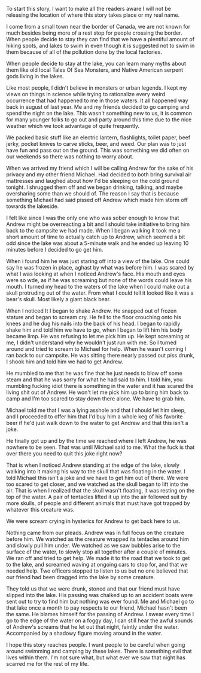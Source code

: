 To start this story, I want to make all the readers aware I will not be releasing the location of where this story takes place or my real name.

I come from a small town near the border of Canada, we are not known for much besides being more of a rest stop for people crossing the border. When people decide to stay they can find that we have a plentiful amount of hiking spots, and lakes to swim in even though it is suggested not to swim in them because of all of the pollution done by the local factories.

When people decide to stay at the lake, you can learn many myths about them like old local Tales Of Sea Monsters, and Native American serpent gods living in the lakes.

Like most people, I didn't believe in monsters or urban legends. I kept my views on things in science while trying to rationalize every weird occurrence that had happened to me in those waters. It all happened way back in august of last year. Me and my friends decided to go camping and spend the night on the lake. This wasn't something new to us, it is common for many younger folks to go out and party around this time due to the nice weather which we took advantage of quite frequently.

We packed basic stuff like an electric lantern, flashlights, toilet paper, beef jerky, pocket knives to carve sticks, beer, and weed. Our plan was to just have fun and pass out on the ground. This was something we did often on our weekends so there was nothing to worry about. 

When we arrived my friend which I will be calling Andrew for the sake of his privacy and my other friend Michael. Had decided to both bring survival air mattresses and laughed about how I'd be sleeping on the cold ground tonight. I shrugged them off and we began drinking, talking, and maybe oversharing some than we should of. The reason I say that is because something Michael had said pissed off Andrew which made him storm off towards the lakeside. 

I felt like since I was the only one who was sober enough to know that Andrew might be overreacting a bit and I should take initiative to bring him back to the campsite we had made.  When I began walking it took me a short amount of time to actually catch up to Andrew, which seemed a bit odd since the lake was about a 5-minute walk and he ended up leaving 10 minutes before I decided to go get him.

When i found him he was just staring off into a view of the lake. One could say he was frozen in place, aghast by what was before him. I was scared by what I was looking at when I noticed Andrew's face. His mouth and eyes were so wde, as if he was screaming but none of the words could leave his mouth. I turned my head to the waters of the lake when I could make out a skull protruding out of the water.  From what I could tell it looked like it was a bear's skull. Most likely a giant black bear. 

When I noticed It I began to shake Andrew. He snapped out of frozen stature and began to scream cry. He fell to the floor crouching onto his knees and he dug his nails into the back of his head. I began to rapidly shake him and told him we have to go, when I began to lift him his body became limp. He was refusing to let me pick him up. He kept screaming at me, I didn't understand why he wouldn't just run with me. So I turned around and tried to scream to Michael for help. When he wasn't coming I ran back to our campsite. He was sitting there nearly passed out piss drunk, I shook him and told him we had to get Andrew. 

He mumbled to me that he was fine that he just needs to blow off some steam and that he was sorry for what he had said to him. I told him, you mumbling fucking idiot there is something in the water and it has scared the living shit out of Andrew. He won't let me pick him up to bring him back to camp and I'm too scared to stay down there alone. We have to grab him. 

Michael told me that I was a lying asshole and that I should let him sleep, and I proceeded to offer him that I'd buy him a whole keg of his favorite beer if he'd just walk down to the water to get Andrew and that this isn't a joke. 

He finally got up and by the time we reached where I left Andrew, he was nowhere to be seen. That was until Michael said to me. What the fuck is that over there you need to quit this joke right now? 

That is when I noticed Andrew standing at the edge of the lake, slowly walking into it making his way to the skull that was floating in the water. I told Michael this isn't a joke and we have to get him out of there. We were too scared to get closer, and we watched as the skull began to lift into the air. That is when I realized that the skull wasn't floating, it was resting on the top of the water. A pair of tentacles lifted it up into the air followed suit by more skulls, of people and different animals that must have got trapped by whatever this creature was.

We were scream crying in hysterics for Andrew to get back here to us. 

Nothing came from our pleads. Andrew was in full focus on the creature before him. We watched as the creature wrapped its tentacles around him and slowly pull him under. We watched as we saw bubbles arise to the surface of the water, to slowly stop all together after a couple of minutes. We ran off and tried to get help. We made it to the road that we took to get to the lake, and screamed waving at ongoing cars to stop for, and that we needed help. Two officers stopped to listen to us but no one believed that our friend had been dragged into the lake by some creature. 

They told us that we were drunk, stoned and that our friend must have slipped into the lake. His passing was chalked up to an accident boats were sent out to try to find him but nothing was ever found.  Me and Michael go to that lake once a month to pay respects to our friend, Michael hasn't been the same. He blames himself for the passing of Andrew. I swear every time I go to the edge of the water on a foggy day, I can still hear the awful sounds of Andrew's screams that he let out that night, faintly under the water. Accompanied by a shadowy figure moving around in the water. 

I hope this story reaches people. I want people to be careful when going around swimming and camping by these lakes. There is something evil that lives within them. I'm not sure what, but what ever we saw that night has scarred me for the rest of my life.